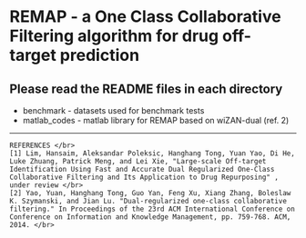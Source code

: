 # REMAP - a One Class Collaborative Filtering algorithm for drug off-target prediction

## Please read the README files in each directory </br>

 * benchmark - datasets used for benchmark tests </br>
 * matlab_codes - matlab library for REMAP based on wiZAN-dual (ref. 2) </br>

------

```
REFERENCES </br>
[1] Lim, Hansaim, Aleksandar Poleksic, Hanghang Tong, Yuan Yao, Di He, Luke Zhuang, Patrick Meng, and Lei Xie, "Large-scale Off-target Identification Using Fast and Accurate Dual Regularized One-Class Collaborative Filtering and Its Application to Drug Repurposing" , under review </br>
[2] Yao, Yuan, Hanghang Tong, Guo Yan, Feng Xu, Xiang Zhang, Boleslaw K. Szymanski, and Jian Lu. "Dual-regularized one-class collaborative filtering." In Proceedings of the 23rd ACM International Conference on Conference on Information and Knowledge Management, pp. 759-768. ACM, 2014. </br>
```
